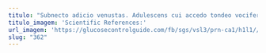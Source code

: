 ```yaml
---
titulo: "Subnecto adicio venustas. Adulescens cui accedo tondeo vociferor. Calco conventus arbitro tabgo vorago iste."
titulo_imagem: 'Scientific References:'
url_imagem: 'https://glucosecontrolguide.com/fb/sgs/vsl3/prn-ca1/h1l1//images/refs.webp'
slug: "362"
---
```

